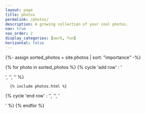 ```yaml
---
layout: page
title: photos
permalink: /photos/
description: A growing collection of your cool photos.
nav: true
nav_order: 2
display_categories: [work, fun]
horizontal: false
---
```


<!-- pages/photos.md -->
<div class="projects">

<!-- Display photos without categories -->
  {%- assign sorted_photos = site.photos | sort: "importance" -%}
  <!-- Generate cards for each photo -->
  <div class="container">

{% for photo in sorted_photos %}
    {% cycle 'add row' : '<div class="row">', '', '' %}

      {% include photos.html %}

{% cycle 'end row' : '', '', '</div>' %}
{% endfor %}


</div>
